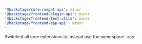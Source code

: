 ```yaml
---
'@backstage/core-compat-api': minor
'@backstage/frontend-plugin-api': minor
'@backstage/frontend-test-utils': minor
'@backstage/frontend-app-api': minor
---
```


Switched all core extensions to instead use the namespace `'app'`.
